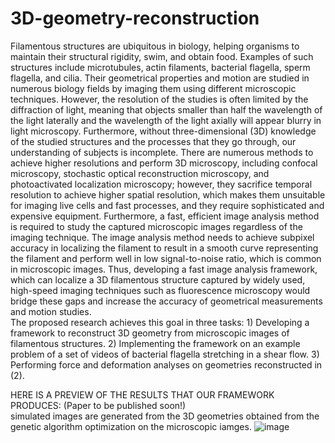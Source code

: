 # 3D-geometry-reconstruction
Filamentous structures are ubiquitous in biology, helping organisms to maintain their structural rigidity, swim, and obtain food. Examples of such structures include microtubules, actin filaments, bacterial flagella, sperm flagella, and cilia. Their geometrical properties and motion are studied in numerous biology fields by imaging them using different microscopic techniques. However, the resolution of the studies is often limited by the diffraction of light, meaning that objects smaller than half the wavelength of the light laterally and the wavelength of the light axially will appear blurry in light microscopy. Furthermore, without three-dimensional (3D) knowledge of the studied structures and the processes that they go through, our understanding of subjects is incomplete. There are numerous methods to achieve higher resolutions and perform 3D microscopy, including confocal microscopy, stochastic optical reconstruction microscopy, and photoactivated localization microscopy; however, they sacrifice temporal resolution to achieve higher spatial resolution, which makes them unsuitable for imaging live cells and fast processes, and they require sophisticated and expensive equipment. Furthermore, a fast, efficient image analysis method is required to study the captured microscopic images regardless of the imaging technique. The image analysis method needs to achieve subpixel accuracy in localizing the filament to result in a smooth curve representing the filament and perform well in low signal-to-noise ratio, which is common in microscopic images. Thus, developing a fast image analysis framework, which can localize a 3D filamentous structure captured by widely used, high-speed imaging techniques such as fluorescence microscopy would bridge these gaps and increase the accuracy of geometrical measurements and motion studies.<br>
The proposed research achieves this goal in three tasks: 1) Developing a framework to reconstruct 3D geometry from microscopic images of filamentous structures. 2) Implementing the framework on an example problem of a set of videos of bacterial flagella stretching in a shear flow. 3) Performing force and deformation analyses on geometries reconstructed in (2).

HERE IS A PREVIEW OF THE RESULTS THAT OUR FRAMEWORK PRODUCES: (Paper to be published soon!) <br>
simulated images are generated from the 3D geometries obtained from the genetic algorithm optimization on the microscopic iamges.
![image](https://user-images.githubusercontent.com/43859339/136455233-2ead0a27-aa84-4357-91a5-fb2387949b82.png)
